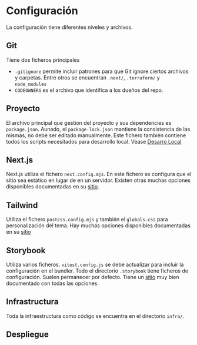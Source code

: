 # Configuración
La configuración tiene diferentes niveles y archivos.

## Git
Tiene dos ficheros principales
- `.gitignore` permite incluir patrones para que Git ignore ciertos archivos y carpetas. Entre otros se encuentran `.next/`, `.terraform/` y `node_modules`
- `CODEOWNERS` es el archivo que identifica a los dueños del repo.

## Proyecto
El archivo principal que gestion del proyecto y sus dependencies es `package.json`. Aunado, el `package-lock.json` mantiene la consistencia de las mismas, no debe ser editado manualmente.
Este fichero también contiene todos los scripts necesitados para desarrollo local. Vease [Desarro Local](local.md)

## Next.js
Next.js utiliza el fichero `next.config.mjs`. En este fichero se configura que el sitio sea estático en lugar de en un servidor. Existen otras muchas opciones disponibles documentadas en su [sitio](https://nextjs.org/docs/app/api-reference/config/next-config-js).

## Tailwind
Utiliza el fichero `postcss.config.mjs` y también el `globals.css` para personalización del tema. Hay muchas opciones disponibles documentadas en su [sitio](https://v2.tailwindcss.com/docs/configuration)

## Storybook
Utiliza varios ficheros. `vitest.config.js` se debe actualizar para incluir la configuración en el bundler. Todo el directorio `.storybook` tiene ficheros de configuración. Suelen permanecer por defecto. Tiene un  [sitio](https://storybook.js.org/docs/configure) muy bien documentado con todas las opciones.

## Infrastructura
Toda la infraestructura como código se encuentra en el directorio `infra/`.

## Despliegue

